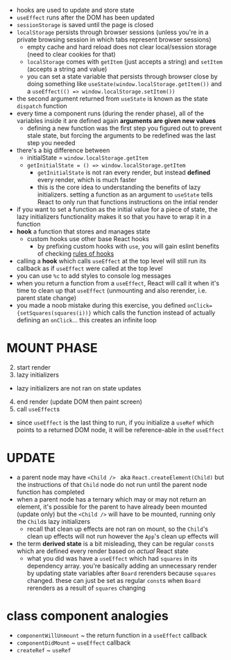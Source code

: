 - hooks are used to update and store state
- `useEffect` runs after the DOM has been updated
- `sessionStorage` is saved until the page is closed
- `localStorage` persists through browser sessions (unless you're in a private browsing session in which tabs represent browser sessions)
  - empty cache and hard reload does not clear local/session storage (need to clear cookies for that)
  - `localStorage` comes with `getItem` (just accepts a string) and `setItem` (accepts a string and value)
  - you can set a state variable that persists through browser close by doing something like `useState(window.localStorage.getItem())` and a `useEffect(() => window.localStorage.setItem())`
- the second argument returned from `useState` is known as the state `dispatch` function
- every time a component runs (during the render phase), all of the variables inside it are defined again **arguments are given new values**
  - defining a new function was the first step you figured out to prevent stale state, but forcing the arguments to be redefined was the last step you needed
- there's a big difference between
  - initialState = `window.localStorage.getItem`
  - `getInitialState = () => window.localStorage.getItem`
    - `getInitialState` is not ran every render, but instead **defined** every render, which is much faster
    - this is the core idea to understanding the benefits of lazy initializers. setting a function as an argument to `useState` tells React to only run that functions instructions on the intial render
- if you want to set a function as the initial value for a piece of state, the lazy initializers functionality makes it so that you have to wrap it in a function
- **hook** a function that stores and manages state
  - custom hooks use other base React hooks
    - by prefixing custom hooks with `use`, you will gain eslint benefits of checking [rules of hooks](https://reactjs.org/docs/hooks-rules.html)
- calling a **hook** which calls `useEffect` at the top level will still run its callback as if `useEffect` were called at the top level
- you can use `%c` to add styles to console log messages
- when you return a function from a `useEffect`, React will call it when it's time to clean up that `useEffect` (unmounting and also rerender, i.e. parent state change)
- you made a noob mistake during this exercise, you defined `onClick={setSquares(squares(i))}` which calls the function instead of actually defining an `onClick`... this creates an infinite loop

# MOUNT PHASE

2. start render
3. lazy initializers

- lazy initializers are not ran on state updates

4. end render (update DOM then paint screen)
5. call `useEffect`s

- since `useEffect` is the last thing to run, if you initialize a `useRef` which points to a returned DOM node, it will be reference-able in the `useEffect`

# UPDATE

- a parent node may have `<Child /> ` aka `React.createElement(Child)` but the instructions of that `Child` node do not run until the parent node function has completed
- when a parent node has a ternary which may or may not return an element, it's possible for the parent to have already been mounted (update only) but the `<Child />` will have to be mounted, running only the `Child`s lazy initializers
  - recall that clean up effects are not ran on mount, so the `Child`'s clean up effects will not run however the `App`'s clean up effects will
- the term **derived state** is a bit misleading, they can be regular `const`s which are defined every render based on _actual_ React state
  - what you did was have a `useEffect` which had `squares` in its dependency array. you're basically adding an unnecessary render by updating state variables after `Board` rerenders because `squares` changed. these can just be set as regular `const`s when `Board` rerenders as a result of `squares` changing

# class component analogies

- `componentWillUnmount` ~ the return function in a `useEffect` callback
- `componentDidMount` ~ `useEffect` callback
- `createRef` ~ `useRef`
